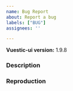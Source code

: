 ```yaml
---
name: Bug Report
about: Report a bug
labels: ["BUG"]
assignees: ''

---
```


**Vuestic-ui version:** 1.9.8

### Description

<!--
  Describe bug here: 
  - What is current behaviour
  - What is expected behaviour
  - Any other useful information
-->

### Reproduction

<!-- 
  Please use playground (https://ui.vuestic.dev/play or codesandbox) or write here steps for reproduction
  ! This will help us handle this issue faster!
 -->
